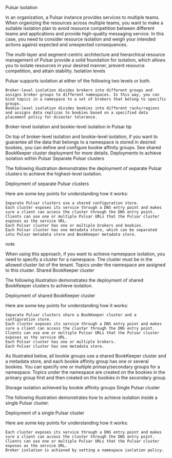 Pulsar isolation

In an organization, a Pulsar instance provides services to multiple teams. When organizing the resources across multiple teams, you want to make a suitable isolation plan to avoid resource competition between different teams and applications and provide high-quality messaging service. In this case, you need to consider resource isolation and weigh your intended actions against expected and unexpected consequences.

The multi-layer and segment-centric architecture and hierarchical resource management of Pulsar provide a solid foundation for isolation, which allows you to isolate resources in your desired manner, prevent resource competition, and attain stability.
Isolation levels

Pulsar supports isolation at either of the following two levels or both.

    Broker-level isolation divides brokers into different groups and assigns broker groups to different namespaces. In this way, you can bind topics in a namespace to a set of brokers that belong to specific groups.
    Bookie-level isolation divides bookies into different racks/regions and assigns data replicas to bookies based on a specified data placement policy for disaster tolerance.

Broker-level isolation and bookie-level isolation in Pulsar
tip

On top of broker-level isolation and bookie-level isolation, if you want to guarantee all the data that belongs to a namespace is stored in desired bookies, you can define and configure bookie affinity groups. See shared BookKeeper cluster deployment for more details.
Deployments to achieve isolation within Pulsar
Separate Pulsar clusters

The following illustration demonstrates the deployment of separate Pulsar clusters to achieve the highest-level isolation.

Deployment of separate Pulsar clusters

Here are some key points for understanding how it works:

    Separate Pulsar clusters use a shared configuration store.
    Each cluster exposes its service through a DNS entry point and makes sure a client can access the cluster through the DNS entry point. Clients can use one or multiple Pulsar URLs that the Pulsar cluster exposes as the service URL.
    Each Pulsar cluster has one or multiple brokers and bookies.
    Each Pulsar cluster has one metadata store, which can be separated into Pulsar metadata store and BookKeeper metadata store.

note

When using this approach, if you want to achieve namespace isolation, you need to specify a cluster for a namespace. The cluster must be in the allowed cluster list of the tenant. Topics under the namespace are assigned to this cluster.
Shared BookKeeper cluster

The following illustration demonstrates the deployment of shared BookKeeper clusters to achieve isolation.

Deployment of shared BookKeeper cluster

Here are some key points for understanding how it works:

    Separate Pulsar clusters share a BookKeeper cluster and a configuration store.
    Each cluster exposes its service through a DNS entry point and makes sure a client can access the cluster through the DNS entry point. Clients can use one or multiple Pulsar URLs that the Pulsar cluster exposes as the service URL.
    Each Pulsar cluster has one or multiple brokers.
    Each Pulsar cluster has one metadata store.

As illustrated below, all bookie groups use a shared BookKeeper cluster and a metadata store, and each bookie affinity group has one or several bookies. You can specify one or multiple primary/secondary groups for a namespace. Topics under the namespace are created on the bookies in the primary group first and then created on the bookies in the secondary group.

Storage isolation achieved by bookie affinity groups
Single Pulsar cluster

The following illustration demonstrates how to achieve isolation inside a single Pulsar cluster.

Deployment of a single Pulsar cluster

Here are some key points for understanding how it works:

    Each cluster exposes its service through a DNS entry point and makes sure a client can access the cluster through the DNS entry point. Clients can use one or multiple Pulsar URLs that the Pulsar cluster exposes as the service URL.
    Broker isolation is achieved by setting a namespace isolation policy.
